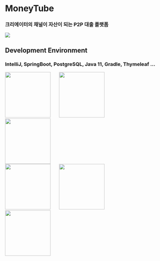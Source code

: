 # MoneyTube
### 크리에이터의 채널이 자산이 되는 P2P 대출 플랫폼
<img src="https://user-images.githubusercontent.com/74449232/130815084-65ccca83-d291-4bfe-8631-829938636fcd.png"/>
  
## Development Environment
### IntelliJ, SpringBoot, PostgreSQL, Java 11, Gradle, Thymeleaf ...  
<img src="https://user-images.githubusercontent.com/74449232/130811998-df248e43-860c-4862-ad33-8c231c9760b1.png"  width="150"/>&nbsp;&nbsp;&nbsp;&nbsp;&nbsp;&nbsp;
<img src="https://user-images.githubusercontent.com/74449232/130813147-38ff6328-0169-4d90-83ba-49bb5fe87f71.png"  width="150"/>&nbsp;&nbsp;&nbsp;&nbsp;&nbsp;&nbsp;
<img src="https://user-images.githubusercontent.com/74449232/130813488-71264c3a-be8f-4217-81cc-9292e390e475.png"  width="150"/>  
<img src="https://user-images.githubusercontent.com/74449232/130815642-18743550-56c0-4a7d-b58a-70769b1d1ac5.png"  width="150"/>&nbsp;&nbsp;&nbsp;&nbsp;&nbsp;&nbsp;
<img src="https://user-images.githubusercontent.com/74449232/130816315-17be29d7-650c-4747-8354-e4cb7257037a.png"  width="150"/>&nbsp;&nbsp;&nbsp;&nbsp;&nbsp;&nbsp;
<img src="https://user-images.githubusercontent.com/74449232/130816531-268d4486-73ed-40e2-98f7-0067840a98dc.png"  width="150"/>


